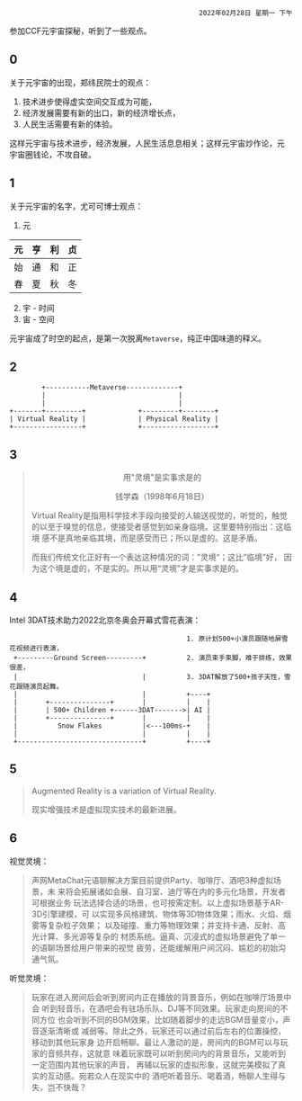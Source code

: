 <div style="text-align: right"><code>2022年02月28日 星期一 下午</code></div>

参加CCF元宇宙探秘，听到了一些观点。

## 0

关于元宇宙的出现，郑纬民院士的观点：

1. 技术进步使得虚实空间交互成为可能，
2. 经济发展需要有新的出口，新的经济增长点，
3. 人民生活需要有新的体验。

这样元宇宙与技术进步，经济发展，人民生活息息相关；这样元宇宙炒作论，元
宇宙圈钱论，不攻自破。

## 1

关于元宇宙的名字，尤可可博士观点：

1. 元

| 元 | 亨 | 利 | 贞 |
|----|----|----|----|
| 始 | 通 | 和 | 正 |
| 春 | 夏 | 秋 | 冬 |

2. 宇 - 时间
3. 宙 - 空间

元宇宙成了时空的起点，是第一次脱离`Metaverse`，纯正中国味道的释义。

## 2

```artist
        +-----------Metaverse-------------+
        |                                 |
        |                                 |
+-------+---------+             +---------+--------+
| Virtual Reality |             | Physical Reality |
+-----------------+             +------------------+

```


## 3

> <div style="text-align: center">
> 用"灵境"是实事求是的
>
> 钱学森（1998年6月18日）
>
> </div> 
> 
> Virtual Reality是指用科学技术手段向接受的人输送视觉的，听觉的，触觉
> 的以至于嗅觉的信息，使接受者感觉到如亲身临境。这里要特别指出：这临境
> 感不是真地亲临其境，而是感受而已；所以是虚的。这是矛盾。
>
> 而我们传统文化正好有一个表达这种情况的词：”灵境“；这比”临境”好，
> 因为这个境是虚的，不是实的。所以用“灵境”才是实事求是的。

## 4

Intel 3DAT技术助力2022北京冬奥会开幕式雪花表演：

```artist
                                            1. 原计划500+小演员跟随地屏雪花视频进行表演，
 +---------Ground Screen---------+          2. 演员束手束脚，难于排练，效果很差，
 |                               |          3. 3DAT解放了500+孩子天性，雪花跟随演员起舞。
 |                               |          +----+
 |       +---------------+       |          |    |
 |       | 500+ Children +------3DAT------->| AI |
 |       +---------------+       |          |    |
 |          Snow Flakes          |<---100ms-+    |
 |                               |          |    |
 +-------------------------------+          +----+

```

## 5

> Augmented Reality is a variation of Virtual Reality.
>
> 现实增强技术是虚拟现实技术的最新进展。

## 6

视觉灵境：

> 声网MetaChat元语聊解决方案目前提供Party、咖啡厅、酒吧3种虚拟场景，未
> 来将会拓展诸如会展、自习室、迪厅等在内的多元化场景，开发者可根据业务
> 玩法选择合适的场景，也可按需定制。以上虚拟场景基于AR-3D引擎建模，可
> 以实现多风格建筑、物体等3D物体效果；雨水、火焰、烟雾等复杂粒子效果；
> 以及碰撞、重力等物理效果；并支持卡通、反射、高光计算、多光源等复杂的
> 材质系统。逼真、沉浸式的虚拟场景避免了单一的语聊场景给用户带来的视觉
> 疲劳，还能缓解用户间沉闷、尴尬的初始沟通气氛。

听觉灵境：

> 玩家在进入房间后会听到房间内正在播放的背景音乐，例如在咖啡厅场景中会
> 听到轻音乐，在酒吧会有驻场乐队、DJ等不同效果。玩家走向房间的不同方位
> 也会听到不同的BGM效果，比如随着脚步的走远BGM音量变小，声音逐渐清晰或
> 减弱等。除此之外，玩家还可以通过前后左右的位置操控，移动到其他玩家身
> 边开启畅聊。最让人激动的是，房间内的BGM可以与玩家的音频共存，这就意
> 味着玩家既可以听到房间内的背景音乐，又能听到一定范围内其他玩家的声音，
> 再辅以玩家的虚拟形象，这就完美模拟了真实的互动感。宛若众人在现实中的
> 酒吧听着音乐、喝着酒，畅聊人生得与失，岂不快哉？

